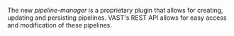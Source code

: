 The new *pipeline-manager* is a proprietary plugin that allows for creating,
updating and persisting pipelines.
VAST's REST API allows for easy access and modification of these pipelines.
